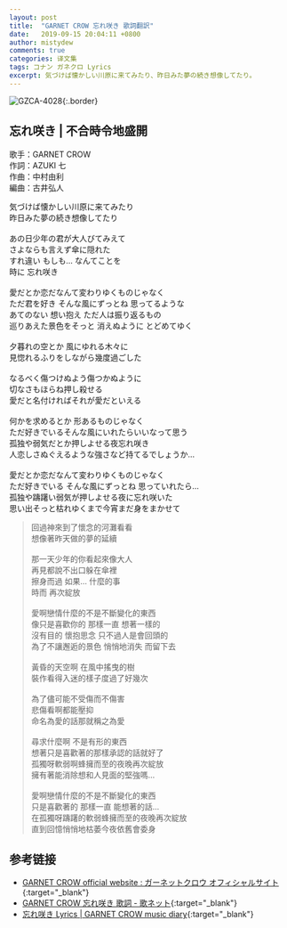 ```yaml
---
layout: post
title:  "GARNET CROW 忘れ咲き 歌詞翻訳"
date:   2019-09-15 20:04:11 +0800
author: mistydew
comments: true
categories: 译文集
tags: コナン ガネクロ Lyrics
excerpt: 気づけば懐かしい川原に来てみたり、昨日みた夢の続き想像してたり。
---
```

![GZCA-4028](/gc/assets/images/discography/single/GZCA-4028.jpg){:.border}

## 忘れ咲き | 不合時令地盛開

歌手：GARNET CROW<br>
作詞：AZUKI 七<br>
作曲：中村由利<br>
編曲：古井弘人

<div class="lyric-original">
<p>
気づけば懐かしい川原に来てみたり<br>
昨日みた夢の続き想像してたり<br>
<br>
あの日少年の君が大人びてみえて<br>
さよならも言えず傘に隠れた<br>
すれ違い もしも… なんてことを<br>
時に 忘れ咲き<br>
<br>
愛だとか恋だなんて変わりゆくものじゃなく<br>
ただ君を好き そんな風にずっとね 思ってるような<br>
あてのない 想い抱え ただ人は振り返るもの<br>
巡りあえた景色をそっと 消えぬように とどめてゆく<br>
<br>
夕暮れの空とか 風にゆれる木々に<br>
見惚れるふりをしながら幾度過ごした<br>
<br>
なるべく傷つけぬよう傷つかぬように<br>
切なさもほらね押し殺せる<br>
愛だと名付ければそれが愛だといえる<br>
<br>
何かを求めるとか 形あるものじゃなく<br>
ただ好きでいるそんな風にいれたらいいなって思う<br>
孤独や弱気だとか押しよせる夜忘れ咲き<br>
人恋しさぬぐえるような強さなど持てるでしょうか…<br>
<br>
愛だとか恋だなんて変わりゆくものじゃなく<br>
ただ好きでいる そんな風にずっとね 思っていれたら…<br>
孤独や躊躇い弱気が押しよせる夜に忘れ咲いた<br>
思い出そっと枯れゆくまで今宵まだ身をまかせて
</p>
</div>

<div class="lyric-translation">
<blockquote>
回過神來到了懷念的河灘看看<br>
想像著昨天做的夢的延續<br>
<br>
那一天少年的你看起來像大人<br>
再見都說不出口躲在傘裡<br>
擦身而過 如果... 什麼的事<br>
時而 再次綻放<br>
<br>
愛啊戀情什麼的不是不斷變化的東西<br>
像只是喜歡你的 那樣一直 想著一樣的<br>
沒有目的 懷抱思念 只不過人是會回頭的<br>
為了不讓邂逅的景色 悄悄地消失 而留下去<br>
<br>
黃昏的天空啊 在風中搖曳的樹<br>
裝作看得入迷的樣子度過了好幾次<br>
<br>
為了儘可能不受傷而不傷害<br>
悲傷看啊都能壓抑<br>
命名為愛的話那就稱之為愛<br>
<br>
尋求什麼啊 不是有形的東西<br>
想著只是喜歡著的那樣承認的話就好了<br>
孤獨呀軟弱啊蜂擁而至的夜晚再次綻放<br>
擁有著能消除想和人見面的堅強嗎...<br>
<br>
愛啊戀情什麼的不是不斷變化的東西<br>
只是喜歡著的 那樣一直 能想著的話...<br>
在孤獨呀躊躇的軟弱蜂擁而至的夜晚再次綻放<br>
直到回憶悄悄地枯萎今夜依舊會委身
</blockquote>
</div>

## 参考链接

* [GARNET CROW official website : ガーネットクロウ オフィシャルサイト](http://www.garnetcrow.com){:target="_blank"}
* [GARNET CROW 忘れ咲き 歌詞 - 歌ネット](https://www.uta-net.com/song/21024){:target="_blank"}
* [忘れ咲き Lyrics \| GARNET CROW music diary](https://mistydew.github.io/gc/lyrics/original/忘れ咲き.html){:target="_blank"}
